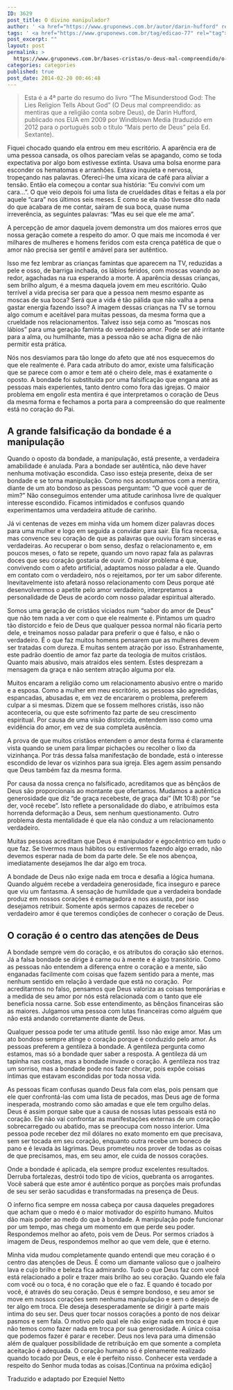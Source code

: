 ```yaml
---
ID: 3629
post_title: O divino manipulador?
author: ' <a href="https://www.gruponews.com.br/autor/darin-hufford" rel="tag">Darin Hufford</a>'
tags: ' <a href="https://www.gruponews.com.br/tag/edicao-77" rel="tag">edicao-77</a>'
post_excerpt: ""
layout: post
permalink: >
  https://www.gruponews.com.br/bases-cristas/o-deus-mal-compreendido/o-divino-manipulador
categories: categories
published: true
post_date: 2014-02-20 00:46:48
---
```

<blockquote>Esta é a 4ª parte do resumo do livro “The Misunderstood God: The Lies Religion Tells About God” (O Deus mal compreendido: as mentiras que a religião conta sobre Deus), de Darin Hufford, publicado nos EUA em 2009 por Windblown Media (traduzido em 2012 para o português sob o título “Mais perto de Deus” pela Ed. Sextante).</blockquote>
Fiquei chocado quando ela entrou em meu escritório. A aparência era de uma pessoa cansada, os olhos pareciam velas se apagando, como se toda expectativa por algo bom estivesse extinta. Usava uma bolsa enorme para esconder os hematomas e arranhões. Estava inquieta e nervosa, tropeçando nas palavras. Ofereci-lhe uma xícara de café para aliviar a tensão. Então ela começou a contar sua história: “Eu convivi com um cara...”. O que veio depois foi uma lista de crueldades ditas e feitas a ela por aquele “cara” nos últimos seis meses. E como se ela não tivesse dito nada do que acabara de me contar, saíram de sua boca, quase numa irreverência, as seguintes palavras: “Mas eu sei que ele me ama”.

A percepção de amor daquela jovem demonstra um dos maiores erros que nossa geração comete a respeito do amor. O que mais me incomoda é ver milhares de mulheres e homens feridos com esta crença patética de que o amor não precisa ser gentil e amável para ser autêntico.

Isso me fez lembrar as crianças famintas que aparecem na TV, reduzidas a pele e osso, de barriga inchada, os lábios feridos, com moscas voando ao redor, agachadas na rua esperando a morte. A aparência dessas crianças, sem brilho algum, é a mesma daquela jovem em meu escritório. Quão terrível a vida precisa ser para que a pessoa nem mesmo espante as moscas de sua boca? Será que a vida é tão pálida que não valha a pena gastar energia fazendo isso? A imagem dessas crianças na TV se tornou algo comum e aceitável para muitas pessoas, da mesma forma que a crueldade nos relacionamentos. Talvez isso seja como as “moscas nos lábios” para uma geração faminta do verdadeiro amor. Pode ser até irritante para a alma, ou humilhante, mas a pessoa não se acha digna de não permitir esta prática.

Nós nos desviamos para tão longe do afeto que até nos esquecemos do que ele realmente é. Para cada atributo do amor, existe uma falsificação que se parece com o amor e tem até o cheiro dele, mas é exatamente o oposto. A bondade foi substituída por uma falsificação que engana até as pessoas mais experientes, tanto dentro como fora das igrejas. O maior problema em engolir esta mentira é que interpretamos o coração de Deus da mesma forma e fechamos a porta para a compreensão do que realmente está no coração do Pai.
<h2>A grande falsificação da bondade é a manipulação</h2>
Quando o oposto da bondade, a manipulação, está presente, a verdadeira amabilidade é anulada. Para a bondade ser autêntica, não deve haver nenhuma motivação escondida. Caso isso esteja presente, deixa de ser bondade e se torna manipulação. Como nos acostumamos com a mentira, diante de um ato bondoso as pessoas perguntam: “O que você quer de mim?” Não conseguimos entender uma atitude carinhosa livre de qualquer interesse escondido. Ficamos intimidados e confusos quando experimentamos uma verdadeira atitude de carinho.

Já vi centenas de vezes em minha vida um homem dizer palavras doces para uma mulher e logo em seguida a convidar para sair. Ela fica receosa, mas convence seu coração de que as palavras que ouviu foram sinceras e verdadeiras. Ao recuperar o bom senso, desfaz o relacionamento e, em poucos meses, o fato se repete, quando um novo rapaz fala as palavras doces que seu coração gostaria de ouvir. O maior problema é que, convivendo com o afeto artificial, adaptamos nosso paladar a ele. Quando em contato com o verdadeiro, nós o rejeitamos, por ter um sabor diferente. Inevitavelmente isto afetará nosso relacionamento com Deus porque até desenvolvermos o apetite pelo amor verdadeiro, interpretamos a personalidade de Deus de acordo com nosso paladar espiritual alterado.

Somos uma geração de cristãos viciados num “sabor do amor de Deus” que não tem nada a ver com o que ele realmente é. Pintamos um quadro tão distorcido e feio de Deus que qualquer pessoa normal não ficaria perto dele, e treinamos nosso paladar para preferir o que é falso, e não o verdadeiro. É o que faz muitos homens pensarem que as mulheres devem ser tratadas com dureza. E muitas sentem atração por isso. Estranhamente, este padrão doentio de amor faz parte da teologia de muitos cristãos. Quanto mais abusivo, mais atraídos eles sentem. Estes desprezam a mensagem da graça e não sentem atração alguma por ela.

Muitos encaram a religião como um relacionamento abusivo entre o marido e a esposa. Como a mulher em meu escritório, as pessoas são agredidas, espancadas, abusadas e, em vez de encararem o problema, preferem culpar a si mesmas. Dizem que se fossem melhores cristãs, isso não aconteceria, ou que este sofrimento faz parte de seu crescimento espiritual. Por causa de uma visão distorcida, entendem isso como uma evidência do amor, em vez de sua completa ausência.

A prova de que muitos cristãos entendem o amor desta forma é claramente vista quando se unem para limpar pichações ou recolher o lixo da vizinhança. Por trás dessa falsa manifestação de bondade, está o interesse escondido de levar os vizinhos para sua igreja. Eles agem assim pensando que Deus também faz da mesma forma.

Por causa da nossa crença no falsificado, acreditamos que as bênçãos de Deus são proporcionais ao montante que ofertamos. Mudamos a autêntica generosidade que diz “de graça recebeste, de graça dai” (Mt 10:8) por “se der, você recebe”. Isto reflete a personalidade do diabo, e atribuímos esta horrenda deformação a Deus, sem nenhum questionamento. Outro problema desta mentalidade é que ela não conduz a um relacionamento verdadeiro.

Muitas pessoas acreditam que Deus é manipulador e egocêntrico em tudo o que faz. Se tivermos maus hábitos ou estivermos fazendo algo errado, não devemos esperar nada de bom da parte dele. Se ele nos abençoa, imediatamente desejamos lhe dar algo em troca.

A bondade de Deus não exige nada em troca e desafia a lógica humana. Quando alguém recebe a verdadeira generosidade, fica inseguro e parece que viu um fantasma. A sensação de humildade que a verdadeira bondade produz em nossos corações é esmagadora e nos assusta, por isso desejamos retribuir. Somente após sermos capazes de receber o verdadeiro amor é que teremos condições de conhecer o coração de Deus.
<h2>O coração é o centro das atenções de Deus</h2>
A bondade sempre vem do coração, e os atributos do coração são eternos. Já a falsa bondade se dirige à carne ou à mente e é algo transitório. Como as pessoas não entendem a diferença entre o coração e a mente, são enganadas facilmente com coisas que fazem sentido para a mente, mas nenhum sentido em relação à verdade que está no coração.  Por acreditarmos no falso, pensamos que Deus valoriza as coisas temporárias e a medida de seu amor por nós está relacionada com o tanto que ele beneficia nossa carne. Sob esse entendimento, as bênçãos financeiras são as maiores. Julgamos uma pessoa com lutas financeiras como alguém que não está andando corretamente diante de Deus.

Qualquer pessoa pode ter uma atitude gentil. Isso não exige amor. Mas um ato bondoso sempre atinge o coração porque é conduzido pelo amor. As pessoas preferem a gentileza à bondade. A gentileza pergunta como estamos, mas só a bondade quer saber a resposta. A gentileza dá um tapinha nas costas, mas a bondade invade o coração. A gentileza nos traz um sorriso, mas a bondade pode nos fazer chorar, pois expõe coisas íntimas que estavam escondidas por toda nossa vida.

As pessoas ficam confusas quando Deus fala com elas, pois pensam que ele quer confrontá-las com uma lista de pecados, mas Deus age de forma inesperada, mostrando como são amadas e que ele tem orgulho delas. Deus é assim porque sabe que a causa de nossas lutas pessoais está no coração. Ele não vai confrontar as manifestações externas de um coração sobrecarregado ou abatido, mas se preocupa com nosso interior. Uma pessoa pode receber dez mil dólares no exato momento em que precisava, sem ser tocada em seu coração, enquanto outra recebe um boneco de pano e é levada às lágrimas. Deus prometeu nos prover de todas as coisas de que precisamos, mas, em seu amor, ele cuida de nossos corações.

Onde a bondade é aplicada, ela sempre produz excelentes resultados. Derruba fortalezas, destrói todo tipo de vícios, quebranta os arrogantes. Você saberá que este amor é autêntico porque as porções mais profundas de seu ser serão sacudidas e transformadas na presença de Deus.

O inferno fica sempre em nossa cabeça por causa daqueles pregadores que acham que o medo é o maior motivador do espírito humano. Muitos dão mais poder ao medo do que à bondade. A manipulação pode funcionar por um tempo, mas chega um momento em que perde seu poder. Respondemos melhor ao afeto, pois vem de Deus. Por sermos criados à imagem de Deus, respondemos melhor ao que vem dele, que é eterno.

Minha vida mudou completamente quando entendi que meu coração é o centro das atenções de Deus. É como um diamante valioso que o joalheiro lava e cujo brilho e beleza fica admirando. Tudo o que Deus faz com você está relacionado a polir e trazer mais brilho ao seu coração. Quando ele fala com você ou o toca, é no coração que ele o faz. E quando é tocado por você, é através do seu coração. Deus é sempre bondoso, e seu amor se move em nossos corações sem nenhuma manipulação e sem o desejo de ter algo em troca. Ele deseja desesperadamente se dirigir à parte mais intima do seu ser. Deus quer tocar nossos corações a ponto de nos deixar pasmos e sem fala. O motivo pelo qual ele não exige nada em troca é que não temos como fazer nada em troca por sua generosidade. A única coisa que podemos fazer é parar e receber. Deus nos leva para uma dimensão além de qualquer possibilidade de retribuição em que somente a completa aceitação é adequada. O coração humano só é plenamente realizado quando tocado por Deus, e ele é perfeito nisso. Conhecer esta verdade a respeito do Senhor muda todas as coisas.[Continua na próxima edição]

Traduzido e adaptado por Ezequiel Netto